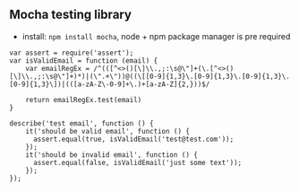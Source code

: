 ## Mocha testing library
* install: `npm install mocha`, node + npm package manager is pre required
```JS
var assert = require('assert');
var isValidEmail = function (email) {
    var emailRegEx = /^(([^<>()[\]\\.,;:\s@\"]+(\.[^<>()[\]\\.,;:\s@\"]+)*)|(\".+\"))@((\[[0-9]{1,3}\.[0-9]{1,3}\.[0-9]{1,3}\.[0-9]{1,3}\])|(([a-zA-Z\-0-9]+\.)+[a-zA-Z]{2,}))$/

    return emailRegEx.test(email)
}

describe('test email', function () {
    it('should be valid email', function () {
      assert.equal(true, isValidEmail('test@test.com'));
    });
    it('should be invalid email', function () {
      assert.equal(false, isValidEmail('just some text'));
    });
});
```

